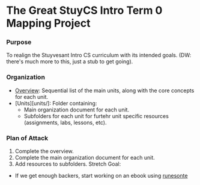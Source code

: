 # The Great StuyCS Intro Term 0 Mapping Project

### Purpose
To realign the Stuyvesant Intro CS curriculum with its intended goals. (DW: there's much more to this, just a stub to get going).

### Organization
- [Overview](overview.md): Sequential list of the main units, along with the core concepts for each unit. 
- [Units][units/]: Folder containing:
  - Main organization document for each unit.
  - Subfolders for each unit for furtehr unit specific resources (assignments, labs, lessons, etc).

### Plan of Attack
1. Complete the overview.
2. Complete the main organization document for each unit.
3. Add resources to subfolders.
Stretch Goal:
- If we get enough backers, start working on an ebook using [runesonte](https://github.com/RunestoneInteractive/RunestoneComponents)
